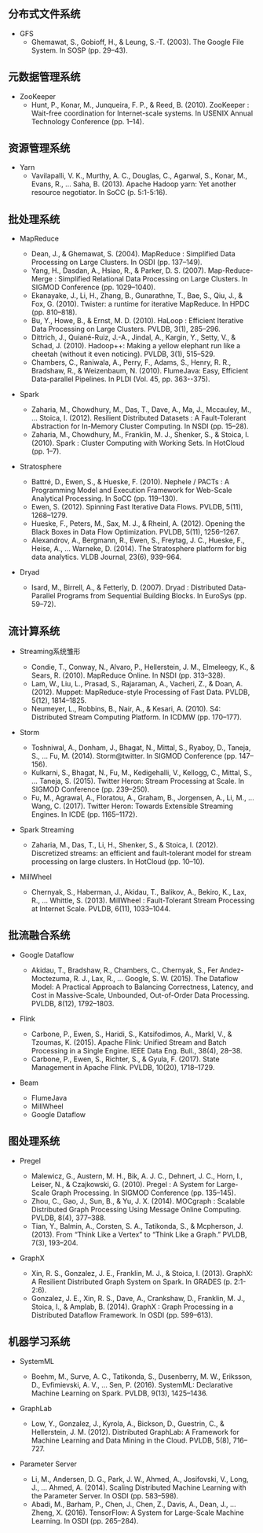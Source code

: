 ## 分布式文件系统

* GFS
    + Ghemawat, S., Gobioff, H., & Leung, S.-T. (2003). The Google File System. In SOSP (pp. 29–43).

## 元数据管理系统

* ZooKeeper
    + Hunt, P., Konar, M., Junqueira, F. P., & Reed, B. (2010). ZooKeeper : Wait-free coordination for Internet-scale systems. In USENIX Annual Technology Conference (pp. 1–14).

## 资源管理系统

* Yarn
    + Vavilapalli, V. K., Murthy, A. C., Douglas, C., Agarwal, S., Konar, M., Evans, R., … Saha, B. (2013). Apache Hadoop yarn: Yet another resource negotiator. In SoCC (p. 5:1-5:16).

## 批处理系统

* MapReduce
    + Dean, J., & Ghemawat, S. (2004). MapReduce : Simplified Data Processing on Large Clusters. In OSDI (pp. 137–149).
	+ Yang, H., Dasdan, A., Hsiao, R., & Parker, D. S. (2007). Map-Reduce-Merge : Simplified Relational Data Processing on Large Clusters. In SIGMOD Conference (pp. 1029–1040).
	+ Ekanayake, J., Li, H., Zhang, B., Gunarathne, T., Bae, S., Qiu, J., & Fox, G. (2010). Twister: a runtime for iterative MapReduce. In HPDC (pp. 810–818).
	+ Bu, Y., Howe, B., & Ernst, M. D. (2010). HaLoop : Efficient Iterative Data Processing on Large Clusters. PVLDB, 3(1), 285–296.
	+ Dittrich, J., Quiané-Ruiz, J.-A., Jindal, A., Kargin, Y., Setty, V., & Schad, J. (2010). Hadoop++: Making a yellow elephant run like a cheetah (without it even noticing). PVLDB, 3(1), 515–529.
	+ Chambers, C., Raniwala, A., Perry, F., Adams, S., Henry, R. R., Bradshaw, R., & Weizenbaum, N. (2010). FlumeJava: Easy, Efficient Data-parallel Pipelines. In PLDI (Vol. 45, pp. 363--375).

* Spark
    + Zaharia, M., Chowdhury, M., Das, T., Dave, A., Ma, J., Mccauley, M., … Stoica, I. (2012). Resilient Distributed Datasets : A Fault-Tolerant Abstraction for In-Memory Cluster Computing. In NSDI (pp. 15–28).
    + Zaharia, M., Chowdhury, M., Franklin, M. J., Shenker, S., & Stoica, I. (2010). Spark : Cluster Computing with Working Sets. In HotCloud (pp. 1–7).

* Stratosphere
    + Battré, D., Ewen, S., & Hueske, F. (2010). Nephele / PACTs : A Programming Model and Execution Framework for Web-Scale Analytical Processing. In SoCC (pp. 119–130).	
	+ Ewen, S. (2012). Spinning Fast Iterative Data Flows. PVLDB, 5(11), 1268–1279.
	+ Hueske, F., Peters, M., Sax, M. J., & Rheinl, A. (2012). Opening the Black Boxes in Data Flow Optimization. PVLDB, 5(11), 1256–1267.
	+ Alexandrov, A., Bergmann, R., Ewen, S., Freytag, J. C., Hueske, F., Heise, A., … Warneke, D. (2014). The Stratosphere platform for big data analytics. VLDB Journal, 23(6), 939–964.
	
* Dryad
    + Isard, M., Birrell, A., & Fetterly, D. (2007). Dryad : Distributed Data-Parallel Programs from Sequential Building Blocks. In EuroSys (pp. 59–72).

## 流计算系统

* Streaming系统雏形
    + Condie, T., Conway, N., Alvaro, P., Hellerstein, J. M., Elmeleegy, K., & Sears, R. (2010). MapReduce Online. In NSDI (pp. 313–328). 
	+ Lam, W., Liu, L., Prasad, S., Rajaraman, A., Vacheri, Z., & Doan, A. (2012). Muppet: MapReduce-style Processing of Fast Data. PVLDB, 5(12), 1814–1825.
	+ Neumeyer, L., Robbins, B., Nair, A., & Kesari, A. (2010). S4: Distributed Stream Computing Platform. In ICDMW (pp. 170–177).

* Storm
    + Toshniwal, A., Donham, J., Bhagat, N., Mittal, S., Ryaboy, D., Taneja, S., … Fu, M. (2014). Storm@twitter. In SIGMOD Conference (pp. 147–156).
	+ Kulkarni, S., Bhagat, N., Fu, M., Kedigehalli, V., Kellogg, C., Mittal, S., … Taneja, S. (2015). Twitter Heron: Stream Processing at Scale. In SIGMOD Conference (pp. 239–250).
	+ Fu, M., Agrawal, A., Floratou, A., Graham, B., Jorgensen, A., Li, M., … Wang, C. (2017). Twitter Heron: Towards Extensible Streaming Engines. In ICDE (pp. 1165–1172).

* Spark Streaming
    + Zaharia, M., Das, T., Li, H., Shenker, S., & Stoica, I. (2012). Discretized streams: an efficient and fault-tolerant model for stream processing on large clusters. In HotCloud (pp. 10–10).
	
* MillWheel
    + Chernyak, S., Haberman, J., Akidau, T., Balikov, A., Bekiro, K., Lax, R., … Whittle, S. (2013). MillWheel : Fault-Tolerant Stream Processing at Internet Scale. PVLDB, 6(11), 1033–1044.	

## 批流融合系统

* Google Dataflow
    + Akidau, T., Bradshaw, R., Chambers, C., Chernyak, S., Fer Andez-Moctezuma, R. J., Lax, R., … Google, S. W. (2015). The Dataflow Model: A Practical Approach to Balancing Correctness, Latency, and Cost in Massive-Scale, Unbounded, Out-of-Order Data Processing. PVLDB, 8(12), 1792–1803.

* Flink
    + Carbone, P., Ewen, S., Haridi, S., Katsifodimos, A., Markl, V., & Tzoumas, K. (2015). Apache Flink: Unified Stream and Batch Processing in a Single Engine. IEEE Data Eng. Bull., 38(4), 28–38.
	+ Carbone, P., Ewen, S., Richter, S., & Gyula, F. (2017). State Management in Apache Flink. PVLDB, 10(20), 1718–1729.

* Beam
    + FlumeJava
    + MillWheel
    + Google Dataflow	

## 图处理系统

* Pregel
    + Malewicz, G., Austern, M. H., Bik, A. J. C., Dehnert, J. C., Horn, I., Leiser, N., & Czajkowski, G. (2010). Pregel : A System for Large-Scale Graph Processing. In SIGMOD Conference (pp. 135–145).
	+ Zhou, C., Gao, J., Sun, B., & Yu, J. X. (2014). MOCgraph : Scalable Distributed Graph Processing Using Message Online Computing. PVLDB, 8(4), 377–388.
	+ Tian, Y., Balmin, A., Corsten, S. A., Tatikonda, S., & Mcpherson, J. (2013). From “Think Like a Vertex” to “Think Like a Graph.” PVLDB, 7(3), 193–204.
	
* GraphX
    + Xin, R. S., Gonzalez, J. E., Franklin, M. J., & Stoica, I. (2013). GraphX: A Resilient Distributed Graph System on Spark. In GRADES (p. 2:1-2:6).	
	+ Gonzalez, J. E., Xin, R. S., Dave, A., Crankshaw, D., Franklin, M. J., Stoica, I., & Amplab, B. (2014). GraphX : Graph Processing in a Distributed Dataflow Framework. In OSDI (pp. 599–613).

## 机器学习系统

* SystemML
    + Boehm, M., Surve, A. C., Tatikonda, S., Dusenberry, M. W., Eriksson, D., Evfimievski, A. V., … Sen, P. (2016). SystemML: Declarative Machine Learning on Spark. PVLDB, 9(13), 1425–1436.

* GraphLab
    + Low, Y., Gonzalez, J., Kyrola, A., Bickson, D., Guestrin, C., & Hellerstein, J. M. (2012). Distributed GraphLab: A Framework for Machine Learning and Data Mining in the Cloud. PVLDB, 5(8), 716–727.

* Parameter Server
    + Li, M., Andersen, D. G., Park, J. W., Ahmed, A., Josifovski, V., Long, J., … Ahmed, A. (2014). Scaling Distributed Machine Learning with the Parameter Server. In OSDI (pp. 583–598).
	+ Abadi, M., Barham, P., Chen, J., Chen, Z., Davis, A., Dean, J., … Zheng, X. (2016). TensorFlow: A System for Large-Scale Machine Learning. In OSDI (pp. 265–284).
	